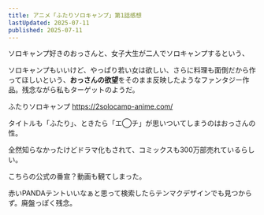 ```yaml
---
title: アニメ「ふたりソロキャンプ」第1話感想
lastUpdated: 2025-07-11 
published: 2025-07-11
---
```


ソロキャンプ好きのおっさんと、女子大生が二人でソロキャンプするという、

ソロキャンプもいいけど、やっぱり若い女は欲しい、さらに料理も面倒だから作ってほしいという、**おっさんの欲望**をそのまま反映したようなファンタジー作品。残念ながら私もターゲットのようだ。

ふたりソロキャンプ
https://2solocamp-anime.com/

タイトルも「ふたり」、ときたら「エ◯チ」が思いついてしまうのはおっさんの性。

全然知らなかったけどドラマ化もされて、コミックスも300万部売れているらしい。

こちらの公式の番宣？動画も観てしまった。

<YouTube id="hXye3n3Mmuo" title="【ふたりソロキャンプ】はじめてのふたりソロキャンプ" aspect="16:9" />

赤いPANDAテントいいなぁと思って検索したらテンマクデザインでも見つからず。廃盤っぽく残念。
